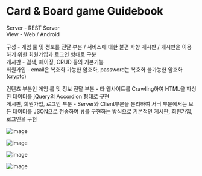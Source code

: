 # Card & Board game Guidebook

Server - REST Server<br/>
View - Web / Android<br/>

구성 - 게임 룰 및 정보를 전달 부분 / 서비스에 대한 불편 사항 게시판 / 게시판을 이용하기 위한 회원가입과 로그인 형태로 구분<br/>
게시판 - 검색, 페이징, CRUD 등의 기본기능<br/>
회원가입 - email은 복호화 가능한 암호화, password는 복호화 불가능한 암호화(crypto)<br/>


컨텐츠 부분인 게임 룰 및 정보 전달 부분 - 타 웹사이트를 Crawling하여 HTML을 파싱한 데이터를 jQuery의 Accordion 형태로 구현 <br/>
게시판, 회원가입, 로그인 부분 -  Server와 Client부분을 분리하여 서버 부분에서는 모든 데이터를 JSON으로 전송하여 뷰를 구현하는 방식으로 기본적인 게시판, 회원가입, 로그인을 구현

 
![image](https://user-images.githubusercontent.com/63395994/115343833-6fcaa180-a1e7-11eb-9444-7d810b4c1658.png)

![image](https://user-images.githubusercontent.com/63395994/115344020-adc7c580-a1e7-11eb-8ff2-91e3615b00e9.png)

![image](https://user-images.githubusercontent.com/63395994/115344071-c59f4980-a1e7-11eb-83ef-0fc1796d8d6b.png)<br/>

![image](https://user-images.githubusercontent.com/63395994/115344127-dbad0a00-a1e7-11eb-9291-145ebaf13710.png)





